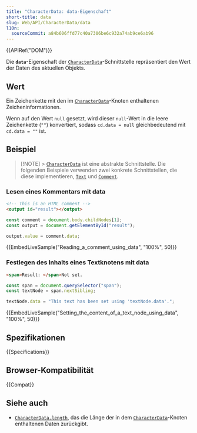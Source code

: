 ```yaml
---
title: "CharacterData: data-Eigenschaft"
short-title: data
slug: Web/API/CharacterData/data
l10n:
  sourceCommit: a84b606ffd77c40a7306be6c932a74ab9ce6ab96
---
```


{{APIRef("DOM")}}

Die **`data`**-Eigenschaft der [`CharacterData`](/de/docs/Web/API/CharacterData)-Schnittstelle repräsentiert den Wert der Daten des aktuellen Objekts.

## Wert

Ein Zeichenkette mit den im [`CharacterData`](/de/docs/Web/API/CharacterData)-Knoten enthaltenen Zeicheninformationen.

Wenn auf den Wert `null` gesetzt, wird dieser `null`-Wert in die leere Zeichenkette (`""`) konvertiert, sodass `cd.data = null` gleichbedeutend mit `cd.data = ""` ist.

## Beispiel

> [!NOTE] > [`CharacterData`](/de/docs/Web/API/CharacterData) ist eine abstrakte Schnittstelle.
> Die folgenden Beispiele verwenden zwei konkrete Schnittstellen, die diese implementieren, [`Text`](/de/docs/Web/API/Text) und [`Comment`](/de/docs/Web/API/Comment).

### Lesen eines Kommentars mit data

```html
<!-- This is an HTML comment -->
<output id="result"></output>
```

```js
const comment = document.body.childNodes[1];
const output = document.getElementById("result");

output.value = comment.data;
```

{{EmbedLiveSample("Reading_a_comment_using_data", "100%", 50)}}

### Festlegen des Inhalts eines Textknotens mit data

```html
<span>Result: </span>Not set.
```

```js
const span = document.querySelector("span");
const textNode = span.nextSibling;

textNode.data = "This text has been set using 'textNode.data'.";
```

{{EmbedLiveSample("Setting_the_content_of_a_text_node_using_data", "100%", 50)}}

## Spezifikationen

{{Specifications}}

## Browser-Kompatibilität

{{Compat}}

## Siehe auch

- [`CharacterData.length`](/de/docs/Web/API/CharacterData/length), das die Länge der in dem [`CharacterData`](/de/docs/Web/API/CharacterData)-Knoten enthaltenen Daten zurückgibt.
